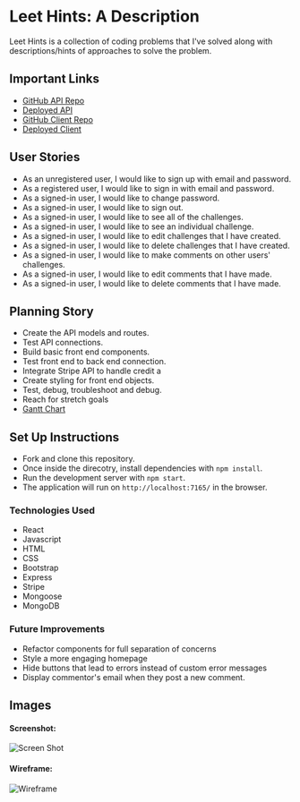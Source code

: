 # Leet Hints: A Description

Leet Hints is a collection of coding problems that I've solved along with descriptions/hints of approaches to solve the problem.

## Important Links

- [GitHub API Repo](https://github.com/worldwide-coders/educational-store-api)
- [Deployed API](https://thawing-basin-32932.herokuapp.com)
- [GitHub Client Repo](https://github.com/worldwide-coders/educational-store)
- [Deployed Client](https://worldwide-coders.github.io/educational-store/#/)

## User Stories

- As an unregistered user, I would like to sign up with email and password.
- As a registered user, I would like to sign in with email and password.
- As a signed-in user, I would like to change password.
- As a signed-in user, I would like to sign out.
- As a signed-in user, I would like to see all of the challenges.
- As a signed-in user, I would like to see an individual challenge.
- As a signed-in user, I would like to edit challenges that I have created.
- As a signed-in user, I would like to delete challenges that I have created.
- As a signed-in user, I would like to make comments on other users' challenges.
- As a signed-in user, I would like to edit comments that I have made.
- As a signed-in user, I would like to delete comments that I have made.


## Planning Story

- Create the API models and routes.
- Test API connections.
- Build basic front end components.
- Test front end to back end connection.
- Integrate Stripe API to handle credit a
- Create styling for front end objects.
- Test, debug, troubleshoot and debug.
- Reach for stretch goals
- [Gantt Chart](https://docs.google.com/spreadsheets/d/1xvZ6CXHSKE_Q4nan2bH51XatrNw7pyXpcjKPrnNClT8/edit?usp=sharing)

## Set Up Instructions
- Fork and clone this repository.
- Once inside the direcotry, install dependencies with `npm install`.
- Run the development server with `npm start`.
- The application will run on `http://localhost:7165/` in the browser.



### Technologies Used

- React
- Javascript
- HTML
- CSS
- Bootstrap
- Express
- Stripe
- Mongoose
- MongoDB

### Future Improvements

- Refactor components for full separation of concerns
- Style a more engaging homepage
- Hide buttons that lead to errors instead of custom error messages
- Display commentor's email when they post a new comment.

## Images

#### Screenshot:

![Screen Shot](https://user-images.githubusercontent.com/67024033/93879376-36f23a80-fca1-11ea-8204-fd2352e29d1c.png)

#### Wireframe:

![Wireframe](https://user-images.githubusercontent.com/67024033/93879166-dbc04800-fca0-11ea-9acc-1ef3ccb0d851.png)
